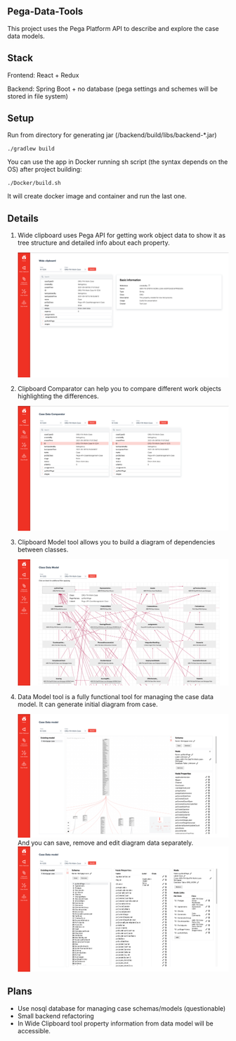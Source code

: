 ## Pega-Data-Tools
This project uses the Pega Platform API to describe and explore the case data models.

## Stack

Frontend: React + Redux

Backend: Spring Boot + no database (pega settings and schemes will be stored in file system)

## Setup
Run from directory for generating jar (/backend/build/libs/backend-*.jar)
```
./gradlew build
```
You can use the app in Docker running sh script (the syntax depends on the OS) after project building:
```
./Docker/build.sh
```
It will create docker image and container and run the last one.

## Details
1) Wide clipboard uses Pega API for getting work object data to show it as tree structure and detailed info about each property.
   
   ![WideClipboard](https://github.com/ibelogolovy/pega-data-modeler/blob/master/demo/wide-clipboard.png?raw=true)
2) Clipboard Comparator can help you to compare different work objects highlighting the differences.
   
   ![ClipboardComparator](https://github.com/ibelogolovy/pega-data-modeler/blob/master/demo/clipboard-comparator.png?raw=true)
3) Clipboard Model tool allows you to build a diagram of dependencies between classes.
   
   ![ClassModel](https://github.com/ibelogolovy/pega-data-modeler/blob/master/demo/class-model.png?raw=true)
4) Data Model tool is a fully functional tool for managing the case data model. It can generate initial diagram from case.
   
   ![DataModel](https://github.com/ibelogolovy/pega-data-modeler/blob/master/demo/data-model.png?raw=true)
   And you can save, remove and edit diagram data separately.
   ![DataModelWide](https://github.com/ibelogolovy/pega-data-modeler/blob/master/demo/data-model-wide.png?raw=true)

## Plans
- Use nosql database for managing case schemas/models (questionable)
- Small backend refactoring
- In Wide Clipboard tool property information from data model will be accessible.